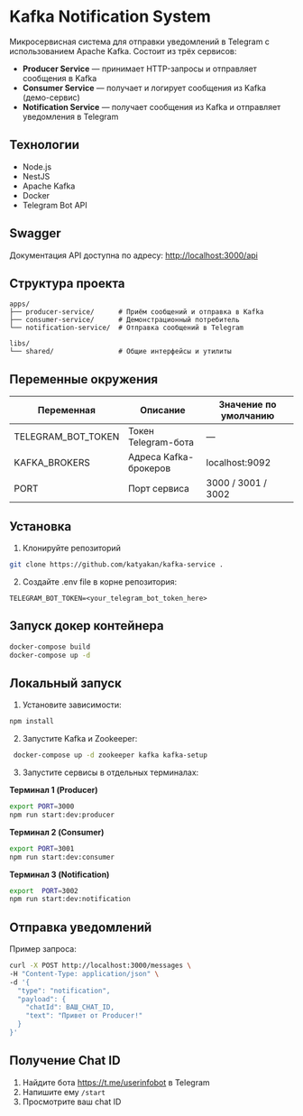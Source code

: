 # Kafka Notification System

Микросервисная система для отправки уведомлений в Telegram с использованием Apache Kafka. Состоит из трёх сервисов:

- **Producer Service** — принимает HTTP-запросы и отправляет сообщения в Kafka
- **Consumer Service** — получает и логирует сообщения из Kafka (демо-сервис)
- **Notification Service** — получает сообщения из Kafka и отправляет уведомления в Telegram

## Технологии

- Node.js
- NestJS
- Apache Kafka
- Docker
- Telegram Bot API

## Swagger

Документация API доступна по адресу: [http://localhost:3000/api](http://localhost:3000/api)

## Структура проекта

```
apps/
├── producer-service/      # Приём сообщений и отправка в Kafka
├── consumer-service/      # Демонстрационный потребитель
└── notification-service/  # Отправка сообщений в Telegram

libs/
└── shared/                # Общие интерфейсы и утилиты
```

## Переменные окружения

| Переменная           | Описание                         | Значение по умолчанию |
|----------------------|----------------------------------|------------------------|
| TELEGRAM_BOT_TOKEN   | Токен Telegram-бота              | —                      |
| KAFKA_BROKERS        | Адреса Kafka-брокеров            | localhost:9092         |
| PORT                 | Порт сервиса                     | 3000 / 3001 / 3002    

## Установка
1. Клонируйте репозиторий
```bash
git clone https://github.com/katyakan/kafka-service .
```
2. Создайте .env file в корне репозитория:
```
TELEGRAM_BOT_TOKEN=<your_telegram_bot_token_here>

```
## Запуск докер контейнера
```bash
docker-compose build
docker-compose up -d

```

## Локальный запуск

1. Установите зависимости:

```bash
npm install
```
2. Запустите Kafka и Zookeeper:
```bash
 docker-compose up -d zookeeper kafka kafka-setup
```
3. Запустите сервисы в отдельных терминалах:

**Терминал 1 (Producer)**

```bash
export PORT=3000
npm run start:dev:producer
```

**Терминал 2 (Consumer)**

```bash
export PORT=3001
npm run start:dev:consumer
```

**Терминал 3 (Notification)**

```bash
export  PORT=3002
npm run start:dev:notification
```

## Отправка уведомлений

Пример запроса:

```bash
curl -X POST http://localhost:3000/messages \
-H "Content-Type: application/json" \
-d '{
  "type": "notification",
  "payload": {
    "chatId": ВАШ_CHAT_ID,
    "text": "Привет от Producer!"
  }
}'
```

## Получение Chat ID

1. Найдите  бота https://t.me/userinfobot в Telegram
2. Напишите ему `/start`
3. Просмотрите ваш chat ID


